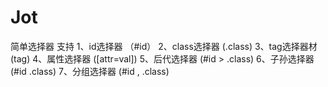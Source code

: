 Jot
===
 简单选择器
  支持 
 	1、id选择器 （#id）
 	2、class选择器 (.class)
 	3、tag选择器材 (tag)
 	4、属性选择器 ([attr=val])
 	5、后代选择器 (#id > .class)
 	6、子孙选择器 (#id .class)
 	7、分组选择器 (#id , .class)
